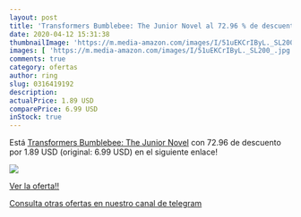 ```yaml
---
layout: post
title: 'Transformers Bumblebee: The Junior Novel al 72.96 % de descuento'
date: 2020-04-12 15:31:38
thumbnailImage: 'https://m.media-amazon.com/images/I/51uEKCrIByL._SL200_.jpg'
images: [ 'https://m.media-amazon.com/images/I/51uEKCrIByL._SL200_.jpg' ]
comments: true
category: ofertas
author: ring
slug: 0316419192
description:
actualPrice: 1.89 USD
comparePrice: 6.99 USD
inStock: true
---
```


Está [Transformers Bumblebee: The Junior Novel](https://www.amazon.com/dp/0316419192/?tag=redken08-20) con 72.96 de descuento por 1.89 USD (original: 6.99 USD) en el siguiente enlace!

[![](https://m.media-amazon.com/images/I/51uEKCrIByL._SL200_.jpg)](https://www.amazon.com/dp/0316419192/?tag=redken08-20)

[Ver la oferta!!](https://www.amazon.com/dp/0316419192/?tag=redken08-20)

[Consulta otras ofertas en nuestro canal de telegram](https://t.me/s/ofertas25)
